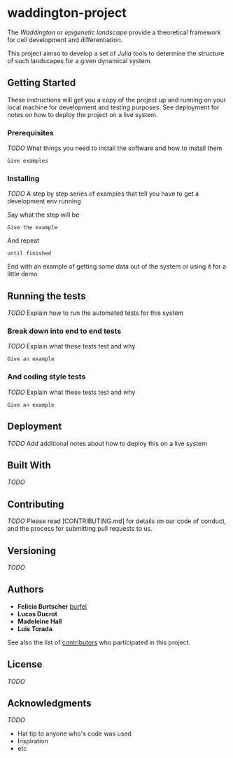 # waddington-project

The _Waddington_ or _epigenetic landscape_ provide a theoretical framework for cell development and differentiation. 

This project aimso to develop a set of _Julia_ tools to determine the structure of such landscapes for a given dynamical system. 


## Getting Started

These instructions will get you a copy of the project up and running on your local machine for development and testing purposes. See deployment for notes on how to deploy the project on a live system.

### Prerequisites

_TODO_
What things you need to install the software and how to install them

```
Give examples
```

### Installing

_TODO_
A step by step series of examples that tell you have to get a development env running

Say what the step will be

```
Give the example
```

And repeat

```
until finished
```

End with an example of getting some data out of the system or using it for a little demo

## Running the tests

_TODO_
Explain how to run the automated tests for this system

### Break down into end to end tests

_TODO_
Explain what these tests test and why

```
Give an example
```

### And coding style tests

_TODO_
Explain what these tests test and why

```
Give an example
```

## Deployment
_TODO_
Add additional notes about how to deploy this on a live system

## Built With
_TODO_

## Contributing
_TODO_
Please read [CONTRIBUTING.md] for details on our code of conduct, and the process for submitting pull requests to us.

## Versioning
_TODO_

## Authors

* **Felicia Burtscher** [burfel](https://github.com/burfel)
* **Lucas Ducrot**
* **Madeleine Hall**
* **Luis Torada**

See also the list of [contributors](https://github.com/waddle-project/contributors) who participated in this project.

## License
_TODO_

## Acknowledgments
_TODO_
* Hat tip to anyone who's code was used
* Inspiration
* etc


